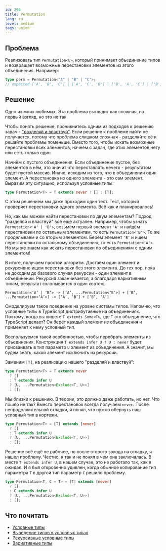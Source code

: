 ```yaml
---
id: 296
title: Permutation
lang: ru
level: medium
tags: union
---
```


## Проблема

Реализовать тип `Permutation<U>`, который принимает объединение типов и
возвращает возможные перестановки элементов из этого объединения. Например:

```typescript
type perm = Permutation<"A" | "B" | "C">;
// expected ['A', 'B', 'C'] | ['A', 'C', 'B'] | ['B', 'A', 'C'] | ['B', 'C', 'A'] | ['C', 'A', 'B'] | ['C', 'B', 'A']
```

## Решение

Одно из моих любимых. Эта проблема выглядит как сложная, на первый взгляд, но
это не так.

Чтобы понять решение, проникнитесь одним из подходов к решению задач -
["разделяй и властвуй"](<https://ru.wikipedia.org/wiki/Разделяй_и_властвуй_(информатика)>).
Если решение к проблеме найти не получается, потому что проблема слишком
сложная - разделяйте её и решайте проблемы поменьше. Вместо того, чтобы искать
возможные перестановки всех элементов, начнём с задач, где этих элементов нету
или есть только один.

Начнём с пустого объединения. Если объединение пустое, без элементов в нём, это
значит что переставлять нечего - результатом будет пустой массив. Иначе, исходим
из того, что в объединении один элемент. А перестановка из одного элемента - это
сам элемент. Выразим эту ситуацию, используя условные типы:

```typescript
type Permutation<T> = T extends never ? [] : [T];
```

С этим решением мы даже проходим один тест. Тест, который проверяет перестановки
одного элемента. Всё как и планировалось!

Но, как мы можем найти перестановки по двум элементам? Подход "разделяй и
властвуй" всё ещё актуален. Например, чтобы узнать `Permutation<'A' | 'B'>`,
возьмём первый элемент `'A'` и найдём перестановки по остальным элементам, то
есть `Permutation<'B'>`. То же проделываем и со вторым элементом. Берём элемент
`'B'` и ищем перестановки по остальному объединению, то есть `Permutation<'A'>`.
Но мы же знаем как искать перестановки по объединениям с одним элементом!

В итоге, получаем простой алгоритм. Достаём один элемент и рекурсивно ищем
перестановки без этого элемента. До тех пор, пока не доходим до базового случая
рекурсии - один элемент в объединении. Рекурсия заканчивается, а благодаря
вариативным типам, результат схлопывается в один кортеж.

```text
Permutation<‘A’ | ‘B’> -> [‘A’, ...Permutation<‘B’>] + [‘B’, ...Permutation<‘A’>] -> [‘A’, ‘B’] + [‘B’, ‘A’]
```

Смоделируем такое поведение на уровне системы типов. Напомню, что условные типы
в TypeScript дистрибутивные на объединениях. Поэтому, когда вы пишете
`T extends Some<T>`, где `T` это объединение, что TypeScript делает? Он берёт
каждый элемент из объединения и применяет к нему условный тип.

Воспользуемся такой особенностью, чтобы перебрать элементы из объединения.
Конструкция `T extends infer U ? U : never` будет присваивать в тип параметр `U`
элемент из объединения. А значит, мы будем знать, какой элемент исключить из
рекурсии.

Заменим `[T]`, на реализацию нашего "разделяй и властвуй":

```typescript
type Permutation<T> = T extends never
  ? []
  : T extends infer U
  ? [U, ...Permutation<Exclude<T, U>>]
  : [];
```

Мы близки к решению. В теории, это должно даже работать, но нет. Что пошло не
так? Вместо перестановок всегда получаем `never`. После непродолжительной
отладки, я понял, что нужно обернуть наш условный тип в кортежи.

```typescript
type Permutation<T> = [T] extends [never]
  ? []
  : T extends infer U
  ? [U, ...Permutation<Exclude<T, U>>]
  : [];
```

Решение всё ещё не рабочее, но после второго захода на отладку, я нашел
проблему. Честно, я так и не понял в чем она заключалась. В месте
`T extends infer U`, в нашем случае, это не работало так, как я ожидал. И я был
откровенно удивлен, когда обычное копирование тип параметра `T` в другой тип
параметр `C` решило проблему.

```typescript
type Permutation<T, C = T> = [T] extends [never]
  ? []
  : C extends infer U
  ? [U, ...Permutation<Exclude<T, U>>]
  : [];
```

## Что почитать

- [Условные типы](https://www.typescriptlang.org/docs/handbook/2/conditional-types.html)
- [Выведение типов в условных типах](https://www.typescriptlang.org/docs/handbook/2/conditional-types.html#inferring-within-conditional-types)
- [Рекурсивные условные типы](https://www.typescriptlang.org/docs/handbook/release-notes/typescript-4-1.html#recursive-conditional-types)
- [Вариативные типы](https://www.typescriptlang.org/docs/handbook/release-notes/typescript-4-0.html#variadic-tuple-types)
